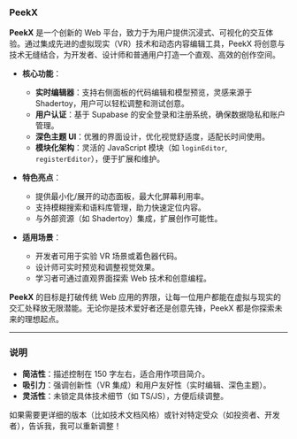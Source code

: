 ### PeekX 

**PeekX** 是一个创新的 Web 平台，致力于为用户提供沉浸式、可视化的交互体验。通过集成先进的虚拟现实（VR）技术和动态内容编辑工具，PeekX 将创意与技术无缝结合，为开发者、设计师和普通用户打造一个直观、高效的创作空间。

- **核心功能**：
  - **实时编辑器**：支持右侧面板的代码编辑和模型预览，灵感来源于 Shadertoy，用户可以轻松调整和测试创意。
  - **用户认证**：基于 Supabase 的安全登录和注册系统，确保数据隐私和账户管理。
  - **深色主题 UI**：优雅的界面设计，优化视觉舒适度，适配长时间使用。
  - **模块化架构**：灵活的 JavaScript 模块（如 `loginEditor`, `registerEditor`），便于扩展和维护。

- **特色亮点**：
  - 提供最小化/展开的动态面板，最大化屏幕利用率。
  - 支持模糊搜索和语料库管理，助力快速定位内容。
  - 与外部资源（如 Shadertoy）集成，扩展创作可能性。

- **适用场景**：
  - 开发者可用于实验 VR 场景或着色器代码。
  - 设计师可实时预览和调整视觉效果。
  - 学习者可通过直观界面探索 Web 技术和创意编程。

**PeekX** 的目标是打破传统 Web 应用的界限，让每一位用户都能在虚拟与现实的交汇处释放无限潜能。无论你是技术爱好者还是创意先锋，PeekX 都是你探索未来的理想起点。

---

### 说明
- **简洁性**：描述控制在 150 字左右，适合用作项目简介。
- **吸引力**：强调创新性（VR 集成）和用户友好性（实时编辑、深色主题）。
- **灵活性**：未锁定具体技术细节（如 TS/JS），方便后续调整。

如果需要更详细的版本（比如技术文档风格）或针对特定受众（如投资者、开发者），告诉我，我可以重新调整！
